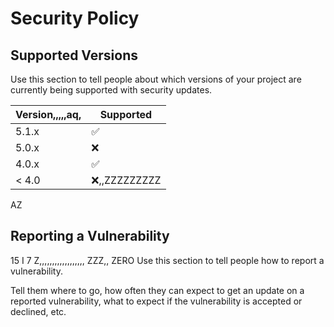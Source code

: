 # Security Policy

## Supported Versions

Use this section to tell people about which versions of your project are
currently being supported with security updates.

| Version,,,,,aq, | Supported          |
| ------- | ------------------ |
| 5.1.x   | :white_check_mark: |
| 5.0.x   | :x:                |
| 4.0.x   | :white_check_mark: |
| < 4.0   | :x:,,ZZZZZZZZZ                |
AZ
## Reporting a Vulnerability
15 I 7 Z,,,,,,,,,,,,,,,,,, ZZZ,, ZERO
Use this section to tell people how to report a vulnerability.

Tell them where to go, how often they can expect to get an update on a
reported vulnerability, what to expect if the vulnerability is accepted or
declined, etc.
